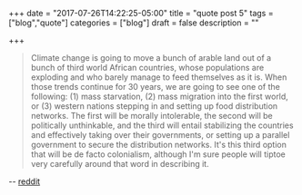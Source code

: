 +++
date = "2017-07-26T14:22:25-05:00"
title = "quote post 5"
tags = ["blog","quote"]
categories = ["blog"]
draft = false
description = ""

+++

> Climate change is going to move a bunch of arable land out of a bunch of third world African countries, whose populations are exploding and who barely manage to feed themselves as it is. When those trends continue for 30 years, we are going to see one of the following: (1) mass starvation, (2) mass migration into the first world, or (3) western nations stepping in and setting up food distribution networks. The first will be morally intolerable, the second will be politically unthinkable, and the third will entail stabilizing the countries and effectively taking over their governments, or setting up a parallel government to secure the distribution networks. It's this third option that will be de facto colonialism, although I'm sure people will tiptoe very carefully around that word in describing it.

 -- [reddit](https://www.reddit.com/r/slatestarcodex/comments/6ousfi/culture_war_roundup_for_the_week_following_july/dkmymbf/)
